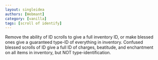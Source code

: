 ```yaml
---
layout: singleidea
authors: [Webmant]
category: [vanilla]
tags: [scroll of identify]
---
```

Remove the ability of ID scrolls to give a full inventory ID, or make blessed ones give a guaranteed type-ID of everything in inventory. Confused blessed scrolls of ID give a full ID of charges, beatitude, and enchantment on all items in inventory, but NOT type-identification.
